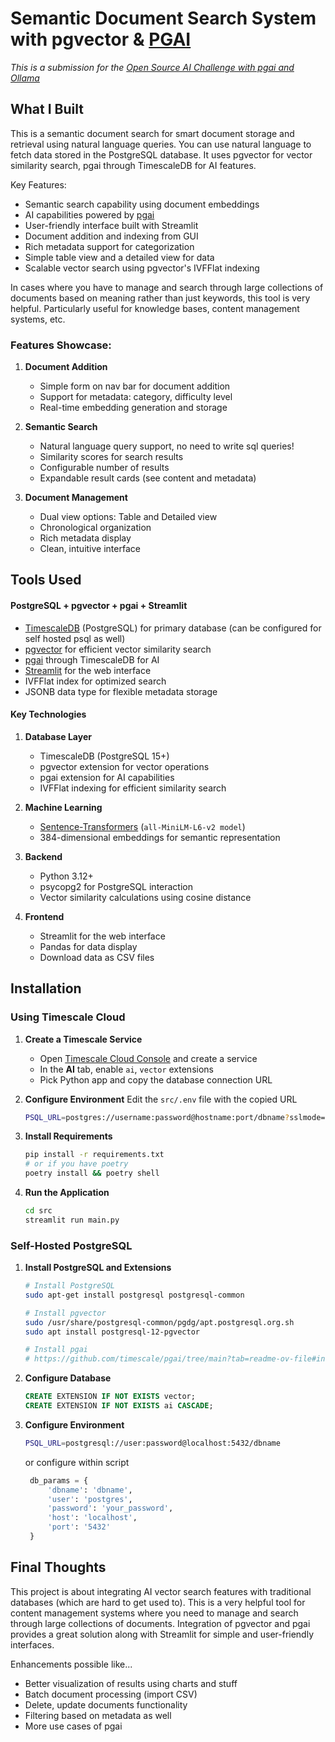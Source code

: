 # Semantic Document Search System with pgvector & [PGAI](https://github.com/timescale/pgai)

*This is a submission for the [Open Source AI Challenge with pgai and Ollama](https://dev.to/challenges/pgai)*

## What I Built

This is a semantic document search for smart document storage and retrieval using natural language queries. You can use natural language to fetch data stored in the PostgreSQL database. It uses pgvector for vector similarity search, pgai through TimescaleDB for AI features.

Key Features:
- Semantic search capability using document embeddings
- AI capabilities powered by [pgai](https://github.com/timescale/pgai)
- User-friendly interface built with Streamlit
- Document addition and indexing from GUI
- Rich metadata support for categorization
- Simple table view and a detailed view for data
- Scalable vector search using pgvector's IVFFlat indexing

In cases where you have to manage and search through large collections of documents based on meaning rather than just keywords, this tool is very helpful. Particularly useful for knowledge bases, content management systems, etc.

### Features Showcase:

1. **Document Addition**
   - Simple form on nav bar for document addition
   - Support for metadata: category, difficulty level
   - Real-time embedding generation and storage

2. **Semantic Search**
   - Natural language query support, no need to write sql queries!
   - Similarity scores for search results
   - Configurable number of results
   - Expandable result cards (see content and metadata)

3. **Document Management**
   - Dual view options: Table and Detailed view
   - Chronological organization
   - Rich metadata display
   - Clean, intuitive interface

## Tools Used

#### PostgreSQL + pgvector + pgai + Streamlit
- [TimescaleDB](https://www.timescale.com/) (PostgreSQL) for primary database (can be configured for self hosted psql as well)
- [pgvector](https://github.com/pgvector/pgvector) for efficient vector similarity search
- [pgai](https://github.com/timescale/pgai) through TimescaleDB for AI
- [Streamlit](https://streamlit.io/) for the web interface
- IVFFlat index for optimized search 
- JSONB data type for flexible metadata storage

#### Key Technologies
1. **Database Layer**
   - TimescaleDB (PostgreSQL 15+)
   - pgvector extension for vector operations
   - pgai extension for AI capabilities
   - IVFFlat indexing for efficient similarity search

2. **Machine Learning**
   - [Sentence-Transformers](https://github.com/UKPLab/sentence-transformers) (`all-MiniLM-L6-v2 model`)
   - 384-dimensional embeddings for semantic representation

3. **Backend**
   - Python 3.12+
   - psycopg2 for PostgreSQL interaction
   - Vector similarity calculations using cosine distance

4. **Frontend**
   - Streamlit for the web interface
   - Pandas for data display
   - Download data as CSV files

## Installation

### Using Timescale Cloud

1. **Create a Timescale Service**
   - Open [Timescale Cloud Console](https://console.cloud.timescale.com/) and create a service
   - In the **AI** tab, enable `ai`, `vector` extensions
   - Pick Python app and copy the database connection URL

2. **Configure Environment**
   Edit the `src/.env` file with the copied URL
   ```bash
   PSQL_URL=postgres://username:password@hostname:port/dbname?sslmode=require
   ```
3. **Install Requirements**
   ```bash
   pip install -r requirements.txt
   # or if you have poetry
   poetry install && poetry shell
   ```

4. **Run the Application**
   ```bash
   cd src
   streamlit run main.py
   ```

### Self-Hosted PostgreSQL

1. **Install PostgreSQL and Extensions**
   ```bash
   # Install PostgreSQL
   sudo apt-get install postgresql postgresql-common

   # Install pgvector
   sudo /usr/share/postgresql-common/pgdg/apt.postgresql.org.sh
   sudo apt install postgresql-12-pgvector

   # Install pgai
   # https://github.com/timescale/pgai/tree/main?tab=readme-ov-file#install-from-source
   ```

2. **Configure Database**
   ```sql
   CREATE EXTENSION IF NOT EXISTS vector;
   CREATE EXTENSION IF NOT EXISTS ai CASCADE;
   ```

3. **Configure Environment**
   ```bash
   PSQL_URL=postgresql://user:password@localhost:5432/dbname
   ```
   or configure within script
   ```py
    db_params = {
        'dbname': 'dbname',
        'user': 'postgres',
        'password': 'your_password',
        'host': 'localhost',
        'port': '5432'
    }
    ```

## Final Thoughts

This project is about integrating AI vector search features with traditional databases (which are hard to get used to). This is a very helpful tool for content management systems where you need to manage and search through large collections of documents. Integration of pgvector and pgai provides a great solution along with Streamlit for simple and user-friendly interfaces.

Enhancements possible like...
- Better visualization of results using charts and stuff
- Batch document processing (import CSV)
- Delete, update documents functionality
- Filtering based on metadata as well
- More use cases of pgai
